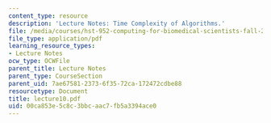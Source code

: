 ```yaml
---
content_type: resource
description: 'Lecture Notes: Time Complexity of Algorithms.'
file: /media/courses/hst-952-computing-for-biomedical-scientists-fall-2002/00ca853e5c8c3bbcaac7fb5a3394ace0_lecture10.pdf
file_type: application/pdf
learning_resource_types:
- Lecture Notes
ocw_type: OCWFile
parent_title: Lecture Notes
parent_type: CourseSection
parent_uid: 7ae67581-2373-6f35-72ca-172472cdbe88
resourcetype: Document
title: lecture10.pdf
uid: 00ca853e-5c8c-3bbc-aac7-fb5a3394ace0
---
```

